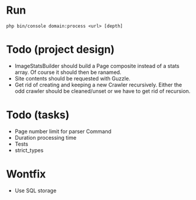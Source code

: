 # Run

```
php bin/console domain:process <url> [depth]
```


# Todo (project design)

* ImageStatsBuilder should build a Page composite instead of a stats array. Of course it should then be ranamed.
* Site contents should be requested with Guzzle.
* Get rid of creating and keeping a new Crawler recursively. Either the odd crawler should be cleaned/unset or we have to get rid of recursion.


# Todo (tasks)

* Page number limit for parser Command
* Duration processing time
* Tests
* strict_types


# Wontfix

* Use SQL storage
